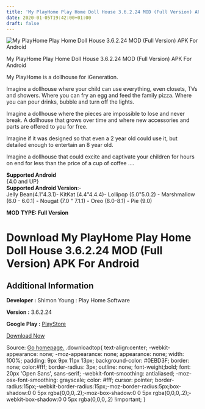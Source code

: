 ```yaml
---
title: 'My PlayHome Play Home Doll House 3.6.2.24 MOD (Full Version) APK For Android'
date: 2020-01-05T19:42:00+01:00
draft: false
---
```


![My PlayHome Play Home Doll House 3.6.2.24 MOD (Full Version) APK For Android](https://i1.wp.com/apkhome.net/wp-content/uploads/2020/01/My-PlayHome-Play-Home-Doll-House-3.6.2.24-MOD-Full-Version.png "My PlayHome Play Home Doll House 3.6.2.24 MOD (Full Version) APK For Android")

  

My PlayHome Play Home Doll House 3.6.2.24 MOD (Full Version) APK For Android

My PlayHome is a dollhouse for iGeneration.

Imagine a dollhouse where your child can use everything, even closets, TVs and showers. Where you can fry an egg and feed the family pizza. Where you can pour drinks, bubble and turn off the lights.

Imagine a dollhouse where the pieces are impossible to lose and never break. A dollhouse that grows over time and where new accessories and parts are offered to you for free.

Imagine if it was designed so that even a 2 year old could use it, but detailed enough to entertain an 8 year old.

Imagine a dollhouse that could excite and captivate your children for hours on end for less than the price of a cup of coffee ....

**Supported Android**  
{4.0 and UP}  
**Supported Android Version**:-  
Jelly Bean(4.1"4.3.1)- KitKat (4.4"4.4.4)- Lollipop (5.0"5.0.2) - Marshmallow (6.0 - 6.0.1) - Nougat (7.0 " 7.1.1) - Oreo (8.0-8.1) - Pie (9.0)

**MOD TYPE: Full Version**

Download My PlayHome Play Home Doll House 3.6.2.24 MOD (Full Version) APK For Android
=====================================================================================

Additional Information
----------------------

**Developer :** Shimon Young : Play Home Software

**Version :** 3.6.2.24

**Google Play :** [PlayStore](https://play.google.com/store/apps/details?id=com.playhome)

  

[Download Now](https://store4app.co/post/my-playhome-play-home-doll-house-3-6-2-24-mod-full-version-apk-for-android_1578249709)

  
Source: [Go homepage.](https://store4app.co/post/my-playhome-play-home-doll-house-3-6-2-24-mod-full-version-apk-for-android_1578249709) .downloadtop{ text-align:center; -webkit-appearance: none; -moz-appearance: none; appearance: none; width: 100%; padding: 9px 9px 11px 13px; background-color: #0EBD3F; border: none; color:#fff; border-radius: 3px; outline: none; font-weight;bold; font: 20px 'Open Sans', sans-serif; -webkit-font-smoothing: antialiased; -moz-osx-font-smoothing: grayscale; color: #fff; cursor: pointer; border-radius:15px;-webkit-border-radius:15px;-moz-border-radius:5px;box-shadow:0 0 5px rgba(0,0,0,.2);-moz-box-shadow:0 0 5px rgba(0,0,0,.2);-webkit-box-shadow:0 0 5px rgba(0,0,0,.2) !important; }